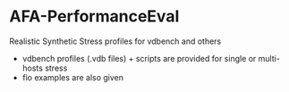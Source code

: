 # AFA-PerformanceEval
Realistic Synthetic Stress profiles for vdbench and others
- vdbench profiles (.vdb files) + scripts are provided for single or multi-hosts stress
- fio examples are also given
